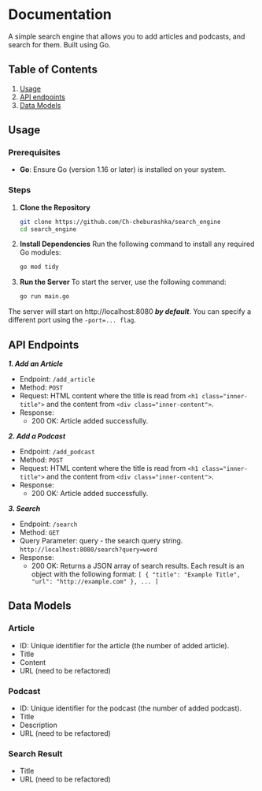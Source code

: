 # Documentation

A simple search engine that allows you to add articles and podcasts, and search for them. Built using Go.

## Table of Contents
1. [Usage](#usage)
2. [API endpoints](#api-endpoints)
3. [Data Models](#data-models)

## Usage

### Prerequisites

- **Go**: Ensure Go (version 1.16 or later) is installed on your system.
### Steps

1. **Clone the Repository**
    ```bash
    git clone https://github.com/Ch-cheburashka/search_engine
    cd search_engine
    ```
2. **Install Dependencies**
   Run the following command to install any required Go modules:
    ```bash
    go mod tidy
    ```

3. **Run the Server**
   To start the server, use the following command: 
    ```bash
    go run main.go
   ```

The server will start on http://localhost:8080 ***by default***. You can specify a different port using the `-port=... flag`.

## API Endpoints 
***1. Add an Article***
  -  Endpoint: `/add_article`
  - Method: `POST`
  - Request: HTML content where the title is read from `<h1 class="inner-title">` and the content from `<div class="inner-content">`.
  - Response:
    - 200 OK: Article added successfully.

***2. Add a Podcast***
 - Endpoint: `/add_podcast`
 - Method: `POST`
 - Request: HTML content where the title is read from `<h1 class="inner-title">` and the content from `<div class="inner-content">`.
 - Response:
   - 200 OK: Article added successfully.

***3. Search***
 - Endpoint: `/search`
 - Method: `GET`
 - Query Parameter: query - the search query string. `http://localhost:8080/search?query=word`
 - Response:
     - 200 OK: Returns a JSON array of search results. Each result is an object with the following format:
       `[ { "title": "Example Title", "url": "http://example.com" }, ... ]`


## Data Models
### Article
- ID: Unique identifier for the article (the number of added article).
- Title
- Content
- URL (need to be refactored)

### Podcast
- ID: Unique identifier for the podcast (the number of added podcast).
- Title
- Description
- URL (need to be refactored)

### Search Result
- Title
- URL (need to be refactored)